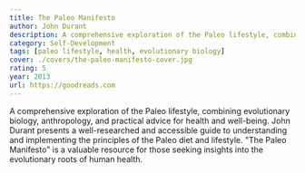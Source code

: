 ```yaml
---
title: The Paleo Manifesto
author: John Durant
description: A comprehensive exploration of the Paleo lifestyle, combining evolutionary biology, anthropology, and practical advice for health and well-being.
category: Self-Development
tags: [paleo lifestyle, health, evolutionary biology]
cover: ./covers/the-paleo-manifesto-cover.jpg
rating: 5
year: 2013
url: https://goodreads.com
---
```


A comprehensive exploration of the Paleo lifestyle, combining evolutionary biology, anthropology, and practical advice for health and well-being. John Durant presents a well-researched and accessible guide to understanding and implementing the principles of the Paleo diet and lifestyle. "The Paleo Manifesto" is a valuable resource for those seeking insights into the evolutionary roots of human health.
